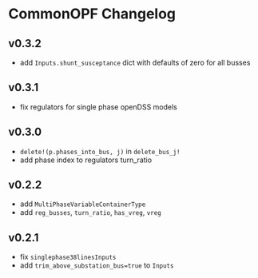 # CommonOPF Changelog

## v0.3.2
- add `Inputs.shunt_susceptance` dict with defaults of zero for all busses

## v0.3.1
- fix regulators for single phase openDSS models

## v0.3.0
-  `delete!(p.phases_into_bus, j)` in `delete_bus_j!`
- add phase index to regulators turn_ratio

## v0.2.2
- add `MultiPhaseVariableContainerType`
- add `reg_busses`, `turn_ratio`, `has_vreg`, `vreg`

## v0.2.1 
- fix `singlephase38linesInputs`
- add `trim_above_substation_bus=true` to `Inputs`